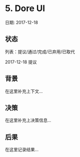 # 5. Dore UI

日期: 2017-12-18

## 状态

列表：提议/通过/完成/已弃用/已取代

2017-12-18 提议

## 背景

在这里补充上下文...

## 决策

在这里补充上决策信息...

## 后果

在这里记录结果...
